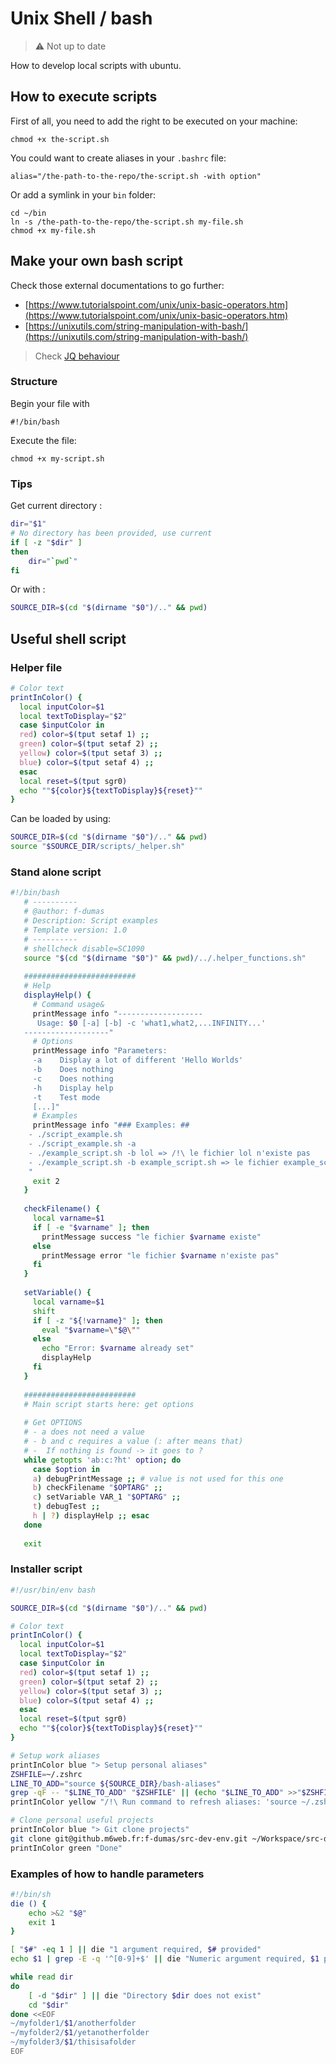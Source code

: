 # Unix Shell / bash


> :warning: Not up to date


How to develop local scripts with ubuntu.

## How to execute scripts

First of all, you need to add the right to be executed on your machine:
```
chmod +x the-script.sh
```

You could want to create aliases in your `.bashrc` file:
```
alias="/the-path-to-the-repo/the-script.sh -with option"
```

Or add a symlink in your `bin` folder:

```
cd ~/bin
ln -s /the-path-to-the-repo/the-script.sh my-file.sh
chmod +x my-file.sh 
```

## Make your own bash script

Check those external documentations to go further:
- [https://www.tutorialspoint.com/unix/unix-basic-operators.htm](https://www.tutorialspoint.com/unix/unix-basic-operators.htm)
- [https://unixutils.com/string-manipulation-with-bash/](https://unixutils.com/string-manipulation-with-bash/)

> Check [JQ behaviour](https://blog.madrzejewski.com/jq-traiter-parser-json-shell-cli/)

### Structure

Begin your file with
```
#!/bin/bash
```

Execute the file:
```
chmod +x my-script.sh
```

### Tips

Get current directory :

```bash
dir="$1"
# No directory has been provided, use current
if [ -z "$dir" ]
then
    dir="`pwd`"
fi
```
Or with :

```bash
SOURCE_DIR=$(cd "$(dirname "$0")/.." && pwd)
```

## Useful shell script

### Helper file

```bash
# Color text
printInColor() {
  local inputColor=$1
  local textToDisplay="$2"
  case $inputColor in
  red) color=$(tput setaf 1) ;;
  green) color=$(tput setaf 2) ;;
  yellow) color=$(tput setaf 3) ;;
  blue) color=$(tput setaf 4) ;;
  esac
  local reset=$(tput sgr0)
  echo ""${color}${textToDisplay}${reset}""
}

```

Can be loaded by using:

```bash
SOURCE_DIR=$(cd "$(dirname "$0")/.." && pwd)
source "$SOURCE_DIR/scripts/_helper.sh"
```

### Stand alone script

```bash
#!/bin/bash
   # ----------
   # @author: f-dumas
   # Description: Script examples
   # Template version: 1.0
   # ----------
   # shellcheck disable=SC1090
   source "$(cd "$(dirname "$0")" && pwd)/../.helper_functions.sh"
   
   #########################
   # Help
   displayHelp() {
     # Command usage&
     printMessage info "-------------------
      Usage: $0 [-a] [-b] -c 'what1,what2,...INFINITY...'
   -------------------"
     # Options
     printMessage info "Parameters:
     -a    Display a lot of different 'Hello Worlds'
     -b    Does nothing
     -c    Does nothing
     -h    Display help
     -t    Test mode
     [...]"
     # Examples
     printMessage info "### Examples: ##
    - ./script_example.sh
    - ./script_example.sh -a
    - ./example_script.sh -b lol => /!\ le fichier lol n'existe pas
    - ./example_script.sh -b example_script.sh => le fichier example_script.sh existe
    "
     exit 2
   }
   
   checkFilename() {
     local varname=$1
     if [ -e "$varname" ]; then
       printMessage success "le fichier $varname existe"
     else
       printMessage error "le fichier $varname n'existe pas"
     fi
   }
   
   setVariable() {
     local varname=$1
     shift
     if [ -z "${!varname}" ]; then
       eval "$varname=\"$@\""
     else
       echo "Error: $varname already set"
       displayHelp
     fi
   }
   
   #########################
   # Main script starts here: get options
   
   # Get OPTIONS
   # - a does not need a value
   # - b and c requires a value (: after means that)
   # -  If nothing is found -> it goes to ?
   while getopts 'ab:c:?ht' option; do
     case $option in
     a) debugPrintMessage ;; # value is not used for this one
     b) checkFilename "$OPTARG" ;;
     c) setVariable VAR_1 "$OPTARG" ;;
     t) debugTest ;;
     h | ?) displayHelp ;; esac
   done
   
   exit
```

### Installer script

```bash
#!/usr/bin/env bash

SOURCE_DIR=$(cd "$(dirname "$0")/.." && pwd)

# Color text
printInColor() {
  local inputColor=$1
  local textToDisplay="$2"
  case $inputColor in
  red) color=$(tput setaf 1) ;;
  green) color=$(tput setaf 2) ;;
  yellow) color=$(tput setaf 3) ;;
  blue) color=$(tput setaf 4) ;;
  esac
  local reset=$(tput sgr0)
  echo ""${color}${textToDisplay}${reset}""
}

# Setup work aliases
printInColor blue "> Setup personal aliases"
ZSHFILE=~/.zshrc
LINE_TO_ADD="source ${SOURCE_DIR}/bash-aliases"
grep -qF -- "$LINE_TO_ADD" "$ZSHFILE" || (echo "$LINE_TO_ADD" >>"$ZSHFILE" && printInColor green "Done")
printInColor yellow "/!\ Run command to refresh aliases: 'source ~/.zshrc'"

# Clone personal useful projects
printInColor blue "> Git clone projects"
git clone git@github.m6web.fr:f-dumas/src-dev-env.git ~/Workspace/src-dev-env-backend
printInColor green "Done"
```

### Examples of how to handle parameters

```bash
#!/bin/sh
die () {
    echo >&2 "$@"
    exit 1
}

[ "$#" -eq 1 ] || die "1 argument required, $# provided"
echo $1 | grep -E -q '^[0-9]+$' || die "Numeric argument required, $1 provided"

while read dir 
do
    [ -d "$dir" ] || die "Directory $dir does not exist"
    cd "$dir"
done <<EOF
~/myfolder1/$1/anotherfolder 
~/myfolder2/$1/yetanotherfolder 
~/myfolder3/$1/thisisafolder
EOF
```